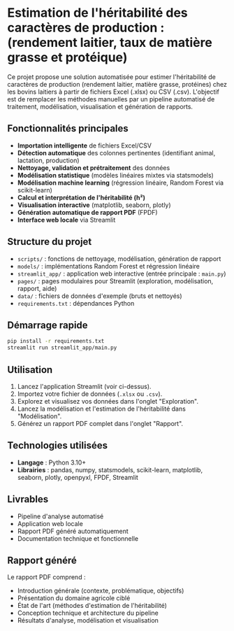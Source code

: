 # Estimation de l'héritabilité des caractères de production : (rendement laitier, taux de matière grasse et protéique)

Ce projet propose une solution automatisée pour estimer l'héritabilité de caractères de production (rendement laitier, matière grasse, protéines) chez les bovins laitiers à partir de fichiers Excel (.xlsx) ou CSV (.csv). L'objectif est de remplacer les méthodes manuelles par un pipeline automatisé de traitement, modélisation, visualisation et génération de rapports.

## Fonctionnalités principales
- **Importation intelligente** de fichiers Excel/CSV
- **Détection automatique** des colonnes pertinentes (identifiant animal, lactation, production)
- **Nettoyage, validation et prétraitement** des données
- **Modélisation statistique** (modèles linéaires mixtes via statsmodels)
- **Modélisation machine learning** (régression linéaire, Random Forest via scikit-learn)
- **Calcul et interprétation de l'héritabilité (h²)**
- **Visualisation interactive** (matplotlib, seaborn, plotly)
- **Génération automatique de rapport PDF** (FPDF)
- **Interface web locale** via Streamlit

## Structure du projet
- `scripts/` : fonctions de nettoyage, modélisation, génération de rapport
- `models/` : implémentations Random Forest et régression linéaire
- `streamlit_app/` : application web interactive (entrée principale : `main.py`)
- `pages/` : pages modulaires pour Streamlit (exploration, modélisation, rapport, aide)
- `data/` : fichiers de données d'exemple (bruts et nettoyés)
- `requirements.txt` : dépendances Python

## Démarrage rapide
```bash
pip install -r requirements.txt
streamlit run streamlit_app/main.py
```

## Utilisation
1. Lancez l'application Streamlit (voir ci-dessus).
2. Importez votre fichier de données (`.xlsx` ou `.csv`).
3. Explorez et visualisez vos données dans l'onglet "Exploration".
4. Lancez la modélisation et l'estimation de l'héritabilité dans "Modélisation".
5. Générez un rapport PDF complet dans l'onglet "Rapport".

## Technologies utilisées
- **Langage** : Python 3.10+
- **Librairies** : pandas, numpy, statsmodels, scikit-learn, matplotlib, seaborn, plotly, openpyxl, FPDF, Streamlit

## Livrables
- Pipeline d'analyse automatisé
- Application web locale
- Rapport PDF généré automatiquement
- Documentation technique et fonctionnelle

## Rapport généré
Le rapport PDF comprend :
- Introduction générale (contexte, problématique, objectifs)
- Présentation du domaine agricole ciblé
- État de l'art (méthodes d'estimation de l'héritabilité)
- Conception technique et architecture du pipeline
- Résultats d'analyse, modélisation et visualisation

